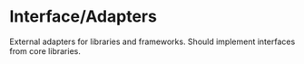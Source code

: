 # Interface/Adapters

External adapters for libraries and frameworks. Should implement interfaces from core libraries.
